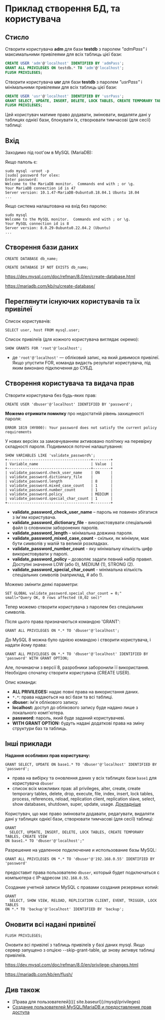 # Приклад створення БД, та користувача

## Стисло

Створити користувача **adm** для бази **testdb** з паролем _"admPass"_ і максимальними привілеями для всіх таблиць цієї бази:

```sql
CREATE USER 'adm'@'localhost' IDENTIFIED BY 'admPass';
GRANT ALL PRIVILEGES ON testdb.* TO 'adm'@'localhost';
FLUSH PRIVILEGES;
```

Створити користувача **usr** для бази **testdb** з паролем _"usrPass"_ і мінімальними привілеями для всіх таблиць цієї бази:

```sql
CREATE USER 'usr'@'localhost' IDENTIFIED BY 'usrPass';
GRANT SELECT, UPDATE, INSERT, DELETE, LOCK TABLES, CREATE TEMPORARY TABLES, CREATE VIEW ON testdb.* TO 'usr'@'localhost';"
FLUSH PRIVILEGES;
```
Цей користувач матиме право додавати, змінювати, видаляти дані у таблицях однієї бази, блокувати їх, створювати тимчасові (для сесії) таблиці:


## Вхід

Заходимо під root'ом в MySQL (MariaDB):

Якщо палоль є:

```
sudo mysql -uroot -p
[sudo] password for olex: 
Enter password: 
Welcome to the MariaDB monitor.  Commands end with ; or \g.
Your MariaDB connection id is 47
Server version: 10.1.47-MariaDB-0ubuntu0.18.04.1 Ubuntu 18.04
...
```

Якщо система налаштована на вхід без паролю:

```
sudo mysql
Welcome to the MySQL monitor.  Commands end with ; or \g.
Your MySQL connection id is 8
Server version: 8.0.29-0ubuntu0.22.04.2 (Ubuntu)
...
```

## Створення бази даних

```
CREATE DATABASE db_name;
```
```
CREATE DATABASE IF NOT EXISTS db_name;
```

<https://dev.mysql.com/doc/refman/8.0/en/create-database.html>

<https://mariadb.com/kb/ru/create-database/>

## Переглянути існуючих користувачів та їх привілеї

Список користувачів:

```
SELECT user, host FROM mysql.user;
```

Список привілеїв (для кожного користувача виглядає окремо):

```
SHOW GRANTS FOR 'root'@'localhost';
```

* де `'root'@'localhost'` — обліковий запис, на який дивимося привілеї. Якщо упустити FOR, команда видасть результат користувача, під яким виконано підключення до СУБД.

## Створення користувача та видача прав

Створити користувача без будь-яких прав:

```
CREATE USER 'dbuser'@'localhost' IDENTIFIED BY 'password';
```

**Можемо отримати помилку** про недостатній рівень захищеності пароля:

`ERROR 1819 (HY000): Your password does not satisfy the current policy requirements`

У нових версіях за замовчуванням активовано політику на перевірку складності пароля. Подивимося поточні налаштування:

```
SHOW VARIABLES LIKE 'validate_password%';
+--------------------------------------+--------+
| Variable_name                        | Value  |
+--------------------------------------+--------+
| validate_password.check_user_name    | ON     |
| validate_password.dictionary_file    |        |
| validate_password.length             | 8      |
| validate_password.mixed_case_count   | 1      |
| validate_password.number_count       | 1      |
| validate_password.policy             | MEDIUM |
| validate_password.special_char_count | 1      |
+--------------------------------------+--------+
```

- **validate_password_check_user_name** – пароль не повинен збігатися з ім'ям користувача.
- **validate_password_dictionary_file** - використовувати спеціальний файл із словником заборонених паролів.
- **validate_password_length** – мінімальна довжина пароля.
- **validate_password_mixed_case_count** - скільки, як мінімум, має бути символів у малій та великій розкладках.
- **validate_password_number_count** - яку мінімальну кількість цифр використовувати у паролі.
- **validate_password_policy** – дозволяє задати певний набір правил. Доступні значення LOW (або 0), MEDIUM (1), STRONG (2).
- **validate_password_special_char_count** - мінімальна кількість спеціальних символів (наприклад, # або !).

Можемо змінити деякі параметри:

```
SET GLOBAL validate_password.special_char_count = 0;"
small="Query OK, 0 rows affected (0,02 sec)"
```

Тепер можемо створити користувача з паролем без спеціальних символів.

Після цього права призначаються командою 'GRANT':

```
GRANT ALL PRIVILEGES ON *.* TO 'dbuser'@'localhost';
```

До MySQL 8 можна було однією командою і створити користувача, і надати йому права:

`GRANT ALL PRIVILEGES ON *.* TO 'dbuser'@'localhost' IDENTIFIED BY 'password' WITH GRANT OPTION;`

Але, починаючи з версії 8, разробники заборонили її використання. Необхідно спочатку створити користувача (CREATE USER).

Опис команди:

- **ALL PRIVILEGES:** надає повні права на використання даних.
- `*.*`: права надаються на всі бази та всі таблиці.
- **dbuser:** ім'я облікового запису.
- **localhost:** доступ до облікового запису буде надано лише з локального комп'ютера.
- **password:** пароль, який буде заданий користувачеві.
- **WITH GRANT OPTION:** будуть надані додаткові права на зміну структури баз та таблиць.

## Інші приклади

**Надання особливих прав користувачу:**

```
GRANT SELECT, UPDATE ON base1.* TO 'dbuser'@'localhost' IDENTIFIED BY 'password';
```

* права на вибірку та оновлення даних у всіх таблицях бази `base1` для користувача `dbuser`
* список всіх можливих прав: all privileges, alter, create, create temporary tables, delete, drop, execute, file, index, insert, lock tables, process, references, reload, replication client, replication slave, select, show databases, shutdown, super, update, usage. [Докладніше](../privileges)

Користувач, що має право змінювати додавати, редагувати, видаляти дані у таблицях однієї бази, створювати тимчасові (для сесії) таблиці:

```
GRANT
  SELECT, UPDATE, INSERT, DELETE, LOCK TABLES, CREATE TEMPORARY TABLES, CREATE VIEW
ON base1.* TO 'dbuser'@'localhost';"
```

Разрешение на удаленное подключение и использование базы MySQL:

```
GRANT ALL PRIVILEGES ON *.* TO 'dbuser'@'192.168.0.55' IDENTIFIED BY 'password'
```

предоставит права пользователю `dbuser`, который будет подключаться с компьютера с IP-адресом `192.168.0.55`.

Создание учетной записи MySQL с правами создания резервных копий:

```
GRANT 
  SELECT, SHOW VIEW, RELOAD, REPLICATION CLIENT, EVENT, TRIGGER, LOCK TABLES
ON *.* TO 'backup'@'localhost' IDENTIFIED BY 'backup';
```

## Оновити всі надані привілеї

```
FLUSH PRIVILEGES;
```

Оновити всі привілеї з таблиць привілеїв у базі даних mysql. Якщо сервер запущено з опцією --skip-grant-table, це знову активує таблиці привілеїв.

<https://dev.mysql.com/doc/refman/8.0/en/privilege-changes.html>

<https://mariadb.com/kb/en/flush/>

## Див також

- [Права для пользователей]({{ site.baseurl}}/mysql/privileges)
- [Создание пользователей MySQL/MariaDB и предоставление прав доступа](https://www.dmosk.ru/miniinstruktions.php?mini=mysql-user)
